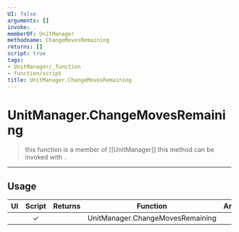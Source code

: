 ```yaml
---
UI: false
arguments: []
invoke: .
memberOf: UnitManager
methodname: ChangeMovesRemaining
returns: []
script: true
tags:
- UnitManager/_function
- function/script
title: UnitManager.ChangeMovesRemaining
---
```

# UnitManager.ChangeMovesRemaining
> this function is a member of [[UnitManager]]
> this method can be invoked with `.`
-----
## Usage
|  UI | Script | Returns | Function | Arguments |
|:---:|:------:|-------:|:--------:|:---------|
| |✓||UnitManager.ChangeMovesRemaining||
